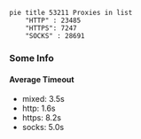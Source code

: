 
```mermaid
pie title 53211 Proxies in list
    "HTTP" : 23485
    "HTTPS": 7247
    "SOCKS" : 28691
```

### Some Info
#### Average Timeout

- mixed: 3.5s
- http: 1.6s
- https: 8.2s
- socks: 5.0s